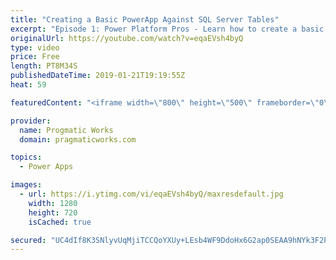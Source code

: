 ```yaml
---
title: "Creating a Basic PowerApp Against SQL Server Tables"
excerpt: "Episode 1: Power Platform Pros - Learn how to create a basic PowerApp using Start with Data wizard and an Azure SQL Server table.   For PowerApps training, please go to http://www.pragmaticworks.com  - - - - - - - - - - - - - - - - - - - - - - - - - - - - - - - - - - - - - - - - - - - - - -- - - - -"
originalUrl: https://youtube.com/watch?v=eqaEVsh4byQ
type: video
price: Free
length: PT8M34S
publishedDateTime: 2019-01-21T19:19:55Z
heat: 59

featuredContent: "<iframe width=\"800\" height=\"500\" frameborder=\"0\" src=\"https://www.youtube.com/embed/eqaEVsh4byQ\" allow=\"accelerometer; autoplay; encrypted-media; gyroscope; picture-in-picture\" allowfullscreen></iframe>"

provider:
  name: Progmatic Works
  domain: pragmaticworks.com

topics:
  - Power Apps

images:
  - url: https://i.ytimg.com/vi/eqaEVsh4byQ/maxresdefault.jpg
    width: 1280
    height: 720
    isCached: true

secured: "UC4dIf8K3SNlyvUqMjiTCCQoYXUy+LEsb4WF9DdoHx6G2ap0SEAA9hNYk3F2PoGwwrEQ/AfDQ3mnlcq8Y+g7Gj7XmCYvFWhNL5Y/NewuDNMlqJiBje+Dh0dwoVQyk4+QEtfgfX3tZzxdGcTWdAXjsppCxoIZrDe91oAE8Bf5geTZ7WfdCaDD3mjrU3eURhiqC6Zhm9xAS4CokUVefpW0PTBBotT8bQcxU+4Xxu+dyyDK0ws3CYMyyDCqNT8Z6KTJO9Xd0ikmyDcWfwHcAEzgT4sg8HiWbHW4ht7M9TsaCoD5s5HeHOwRRVxK3mr3+dPWCsYQ3vEZ+rLmYGfCve7yAWmPbCW6486hDxVLscLPt+6NO9jse0+vevHqxpvbDOjpXmRmQP/k3LBeYh63Okuy8iks2GzbJR6VWvavWwG0XVo=;usFqFZwzgGHfwCCcSTQGZw=="
---
```



